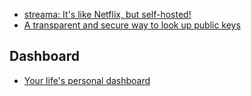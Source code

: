 - [streama: It's like Netflix, but self-hosted!](https://github.com/dularion/streama#getting-started)
- [A transparent and secure way to look up public keys](https://github.com/google/key-transparency)


Dashboard
---
- [Your life's personal dashboard](https://github.com/Reportr/dashboard)
